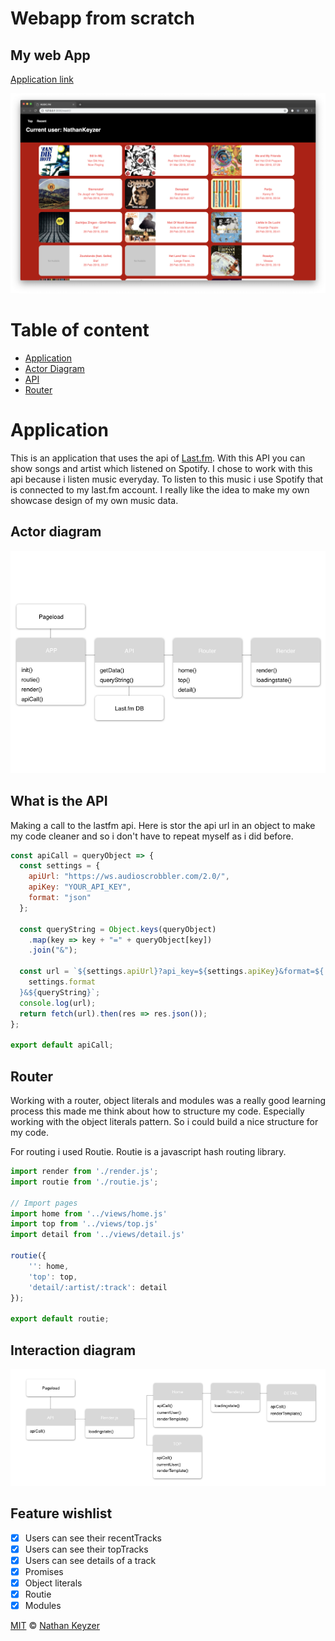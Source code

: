 # Webapp from scratch

## My web App

[Application link](https://nathankeyzer.github.io/web-app-from-scratch-1920/?user=nathankeyzer)

![Application](https://github.com/NathanKeyzer/web-app-from-scratch-18-19/blob/master/week1/public/img/application.png?raw=true)

# Table of content

- [Application](#Application)
- [Actor Diagram](#Actor-diagram)
- [API](#What-is-the-API)
- [Router](#router)

# Application

This is an application that uses the api of [Last.fm](https://www.last.fm/api). With this API you can show songs and artist which listened on Spotify. I chose to work with this api because i listen music everyday. To listen to this music i use Spotify that is connected to my last.fm account. I really like the idea to make my own showcase design of my own music data.

## Actor diagram

![Actor Diagram](https://github.com/NathanKeyzer/web-app-from-scratch-1920/blob/master/docs/img/actordiagram2.png?raw=true)

## What is the API
Making a call to the lastfm api. Here is stor the api url in an object to make my code cleaner and so i don't have to repeat myself as i did before.

```javascript
const apiCall = queryObject => {
  const settings = {
    apiUrl: "https://ws.audioscrobbler.com/2.0/",
    apiKey: "YOUR_API_KEY",
    format: "json"
  };

  const queryString = Object.keys(queryObject)
    .map(key => key + "=" + queryObject[key])
    .join("&");

  const url = `${settings.apiUrl}?api_key=${settings.apiKey}&format=${
    settings.format
  }&${queryString}`;
  console.log(url);
  return fetch(url).then(res => res.json());
};

export default apiCall;

```

## Router

Working with a router, object literals and modules was a really good learning process this made me think about how to structure my code. Especially working with the object literals pattern. So i could build a nice structure for my code.

For routing i used Routie. Routie is a javascript hash routing library.

```javascript
import render from './render.js';
import routie from './routie.js';

// Import pages
import home from '../views/home.js'
import top from '../views/top.js'
import detail from '../views/detail.js'

routie({
    '': home,
    'top': top,
    'detail/:artist/:track': detail
});

export default routie;

```

## Interaction diagram

![Interaction Diagram](https://github.com/NathanKeyzer/web-app-from-scratch-1920/blob/master/docs/img/interaction.png?raw=true)

## Feature wishlist

- [x] Users can see their recentTracks
- [x] Users can see their topTracks
- [x] Users can see details of a track
- [x] Promises
- [x] Object literals
- [x] Routie
- [x] Modules

[MIT](LICENCE) © [Nathan Keyzer](https://nathankeyzer.nl)
